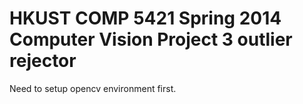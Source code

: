 HKUST COMP 5421 Spring 2014 Computer Vision Project 3
outlier rejector
==========================================================================

Need to setup opencv environment first. 

